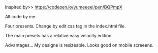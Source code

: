 Inspired by>> https://codepen.io/yumeeeei/pen/BQPmpX

All code by me.

Four presents. Change by edit css <Link> tag in the index.html file.
  
The main presets has a relative easy velocity edition.

Advantages... My designe is resizeable. Looks good on mobile screeens.
